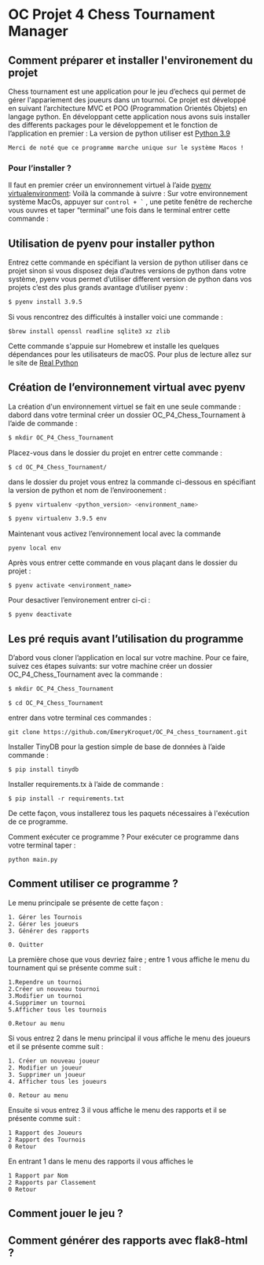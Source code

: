 # OC Projet 4 Chess Tournament  Manager

## Comment préparer et installer l'environement du projet 
Chess tournament est une application pour le jeu d’echecs qui permet de gérer l'appariement des joueurs dans un tournoi.
Ce projet est développé en suivant l’architecture MVC et POO (Programmation Orientés Objets) en langage python. 
En développant cette application nous avons suis installer des differents packages pour le développement et le fonction de l’application en premier : 
La version de python utiliser est [Python 3.9](https://www.python.org/downloads/release/python-390)
```sh 
Merci de noté que ce programme marche unique sur le système Macos !
```
### Pour l’installer ? 
Il faut en premier créer un environnement virtuel à l’aide [pyenv virtualenvironment](https://pypi.org/project/virtualenv-pyenv/):
Voilà la commande à suivre : 
Sur votre environnement système MacOs, appuyer sur ``` control + ` ``` , une petite fenêtre de recherche vous ouvres et taper “terminal” une fois dans le terminal entrer cette commande :
## Utilisation de pyenv pour installer python
Entrez cette commande en spécifiant la version de python utiliser dans ce projet sinon si vous disposez deja d’autres versions de python dans votre système, pyenv vous permet d’utiliser different version de python dans vos projets c’est des plus grands avantage d’utiliser pyenv : 
```sh 
$ pyenv install 3.9.5 
```
Si vous rencontrez des difficultés à installer voici une commande :

```
$brew install openssl readline sqlite3 xz zlib
````
Cette commande s'appuie sur Homebrew et installe les quelques dépendances pour les utilisateurs de macOS. 
Pour plus de lecture allez sur le site de [Real Python](https://realpython.com/intro-to-pyenv/#specifying-your-python-version)

## Création de l’environnement virtual avec pyenv 
La création d'un environnement virtuel se fait en une seule commande :
dabord dans votre terminal créer un dossier OC_P4_Chess_Tournament à l’aide de commande : 
```sh 
$ mkdir OC_P4_Chess_Tournament
```
Placez-vous dans le dossier du projet en entrer cette commande :
```
$ cd OC_P4_Chess_Tournament/  
````
dans le dossier du projet vous entrez la commande ci-dessous en spécifiant la version de python et nom de l’enviroonement :
```sh
$ pyenv virtualenv <python_version> <environment_name>

$ pyenv virtualenv 3.9.5 env
```
Maintenant vous activez l’environnement local avec la commande 
```
pyenv local env
```
Après vous entrer cette commande en vous plaçant dans le dossier du projet : 

```
$ pyenv activate <environment_name>
````

Pour desactiver l’environement entrer ci-ci : 

```
$ pyenv deactivate
````
## Les pré requis avant l’utilisation du programme 
D’abord vous cloner l’application en local sur votre machine. Pour ce faire, suivez ces étapes suivants:
sur votre machine créer un dossier OC_P4_Chess_Tournament avec la commande : 
```sh 
$ mkdir OC_P4_Chess_Tournament
````
```
$ cd OC_P4_Chess_Tournament 
```
 entrer dans votre terminal ces commandes : 
 ``` 
git clone https://github.com/EmeryKroquet/OC_P4_chess_tournament.git
````

Installer TinyDB pour la gestion simple de base de données à l’aide commande : 

```
$ pip install tinydb 
```
Installer requirements.tx à l’aide de commande : 

```
$ pip install -r requirements.txt 
```
De cette façon, vous installerez tous les paquets nécessaires à l'exécution de ce programme.

Comment exécuter ce programme ?
Pour exécuter ce programme  dans votre terminal taper :
```
python main.py
```
## Comment utiliser ce programme ?
Le menu principale se présente de cette façon : 
```
1. Gérer les Tournois
2. Gérer les joueurs
3. Générer des rapports

0. Quitter

```
La première chose que vous devriez faire ; 
entre 1 vous affiche le menu du tournament qui se présente comme suit : 

```
1.Rependre un tournoi
2.Créer un nouveau tournoi
3.Modifier un tournoi
4.Supprimer un tournoi
5.Afficher tous les tournois

0.Retour au menu
```
Si vous entrez 2 dans le menu principal il vous affiche le menu des joueurs et il se présente comme suit : 
```
1. Créer un nouveau joueur
2. Modifier un joueur
3. Supprimer un joueur
4. Afficher tous les joueurs

0. Retour au menu
```
Ensuite si vous entrez 3 il vous affiche le menu des rapports et il se présente comme suit :
```
1 Rapport des Joueurs
2 Rapport des Tournois
0 Retour 
```
En entrant 1 dans le menu des rapports il vous affiches le 
```
1 Rapport par Nom 
2 Rapports par Classement
0 Retour
```
## Comment jouer le jeu ? 

## Comment générer des rapports avec flak8-html ?
